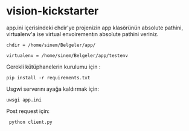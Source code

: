 # vision-kickstarter
app.ini içerisindeki chdir'ye projenizin app klasörünün absolute pathini,
virtualenv'a ise virtual envoirementın absolute pathini veriniz. 

`chdir = /home/sinem/Belgeler/app/`

`virtualenv = /home/sinem/Belgeler/app/testenv`

Gerekli kütüphanelerin kurulumu için :

`pip install -r requirements.txt`

Usgwi serverını ayağa kaldırmak için:

`uwsgi app.ini `

Post request için:

` python client.py`

